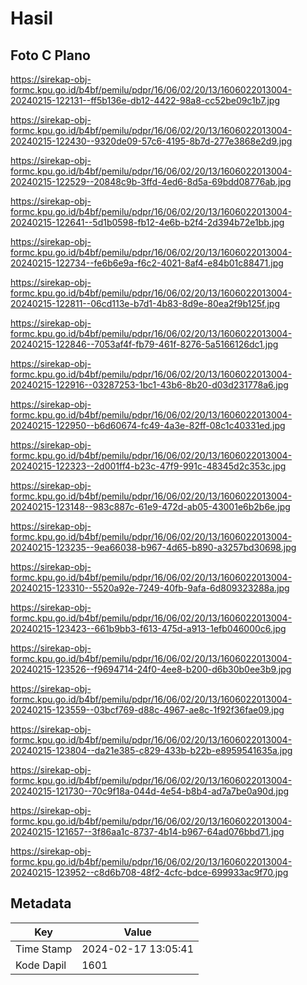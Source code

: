 # Hasil

## Foto C Plano

https://sirekap-obj-formc.kpu.go.id/b4bf/pemilu/pdpr/16/06/02/20/13/1606022013004-20240215-122131--ff5b136e-db12-4422-98a8-cc52be09c1b7.jpg

https://sirekap-obj-formc.kpu.go.id/b4bf/pemilu/pdpr/16/06/02/20/13/1606022013004-20240215-122430--9320de09-57c6-4195-8b7d-277e3868e2d9.jpg

https://sirekap-obj-formc.kpu.go.id/b4bf/pemilu/pdpr/16/06/02/20/13/1606022013004-20240215-122529--20848c9b-3ffd-4ed6-8d5a-69bdd08776ab.jpg

https://sirekap-obj-formc.kpu.go.id/b4bf/pemilu/pdpr/16/06/02/20/13/1606022013004-20240215-122641--5d1b0598-fb12-4e6b-b2f4-2d394b72e1bb.jpg

https://sirekap-obj-formc.kpu.go.id/b4bf/pemilu/pdpr/16/06/02/20/13/1606022013004-20240215-122734--fe6b6e9a-f6c2-4021-8af4-e84b01c88471.jpg

https://sirekap-obj-formc.kpu.go.id/b4bf/pemilu/pdpr/16/06/02/20/13/1606022013004-20240215-122811--06cd113e-b7d1-4b83-8d9e-80ea2f9b125f.jpg

https://sirekap-obj-formc.kpu.go.id/b4bf/pemilu/pdpr/16/06/02/20/13/1606022013004-20240215-122846--7053af4f-fb79-461f-8276-5a5166126dc1.jpg

https://sirekap-obj-formc.kpu.go.id/b4bf/pemilu/pdpr/16/06/02/20/13/1606022013004-20240215-122916--03287253-1bc1-43b6-8b20-d03d231778a6.jpg

https://sirekap-obj-formc.kpu.go.id/b4bf/pemilu/pdpr/16/06/02/20/13/1606022013004-20240215-122950--b6d60674-fc49-4a3e-82ff-08c1c40331ed.jpg

https://sirekap-obj-formc.kpu.go.id/b4bf/pemilu/pdpr/16/06/02/20/13/1606022013004-20240215-122323--2d001ff4-b23c-47f9-991c-48345d2c353c.jpg

https://sirekap-obj-formc.kpu.go.id/b4bf/pemilu/pdpr/16/06/02/20/13/1606022013004-20240215-123148--983c887c-61e9-472d-ab05-43001e6b2b6e.jpg

https://sirekap-obj-formc.kpu.go.id/b4bf/pemilu/pdpr/16/06/02/20/13/1606022013004-20240215-123235--9ea66038-b967-4d65-b890-a3257bd30698.jpg

https://sirekap-obj-formc.kpu.go.id/b4bf/pemilu/pdpr/16/06/02/20/13/1606022013004-20240215-123310--5520a92e-7249-40fb-9afa-6d809323288a.jpg

https://sirekap-obj-formc.kpu.go.id/b4bf/pemilu/pdpr/16/06/02/20/13/1606022013004-20240215-123423--661b9bb3-f613-475d-a913-1efb046000c6.jpg

https://sirekap-obj-formc.kpu.go.id/b4bf/pemilu/pdpr/16/06/02/20/13/1606022013004-20240215-123526--f9694714-24f0-4ee8-b200-d6b30b0ee3b9.jpg

https://sirekap-obj-formc.kpu.go.id/b4bf/pemilu/pdpr/16/06/02/20/13/1606022013004-20240215-123559--03bcf769-d88c-4967-ae8c-1f92f36fae09.jpg

https://sirekap-obj-formc.kpu.go.id/b4bf/pemilu/pdpr/16/06/02/20/13/1606022013004-20240215-123804--da21e385-c829-433b-b22b-e8959541635a.jpg

https://sirekap-obj-formc.kpu.go.id/b4bf/pemilu/pdpr/16/06/02/20/13/1606022013004-20240215-121730--70c9f18a-044d-4e54-b8b4-ad7a7be0a90d.jpg

https://sirekap-obj-formc.kpu.go.id/b4bf/pemilu/pdpr/16/06/02/20/13/1606022013004-20240215-121657--3f86aa1c-8737-4b14-b967-64ad076bbd71.jpg

https://sirekap-obj-formc.kpu.go.id/b4bf/pemilu/pdpr/16/06/02/20/13/1606022013004-20240215-123952--c8d6b708-48f2-4cfc-bdce-699933ac9f70.jpg


## Metadata

| Key        | Value               |
| ---------- | ------------------- |
| Time Stamp | 2024-02-17 13:05:41 |
| Kode Dapil | 1601                |



